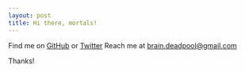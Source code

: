 ```yaml
---
layout: post
title: Hi there, mortals!
---
```


Find me on <a href="https://github.com/braindeadpool">GitHub</a> or <a href="https://twitter.com/wavybatman">Twitter</a>
Reach me at <a href="mailto:brain.deadpool@gmail.com">brain.deadpool@gmail.com</a>

Thanks!
